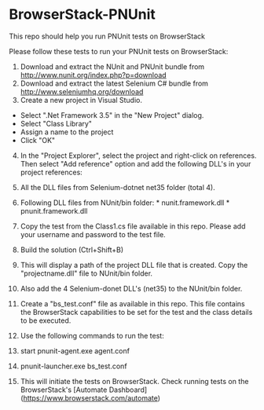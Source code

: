 # BrowserStack-PNUnit
This repo should help you run PNUnit tests on BrowserStack

Please follow these tests to run your PNUnit tests on BrowserStack:

1. Download and extract the NUnit and PNUnit bundle from http://www.nunit.org/index.php?p=download
2. Download and extract the latest Selenium C# bundle from http://www.seleniumhq.org/download
3. Create a new project in Visual Studio.
 * Select ".Net Framework 3.5" in the "New Project" dialog. 
 * Select "Class Library"
 * Assign a name to the project
 * Click "OK"
4. In the "Project Explorer", select the project and right-click on references. Then select "Add reference" option and add the following DLL's in your project references:
  1. All the DLL files from Selenium-dotnet net35 folder (total 4).
  2. Following DLL files from NUnit/bin folder:
    * nunit.framework.dll
    * pnunit.framework.dll

5. Copy the test from the Class1.cs file available in this repo. Please add your username and password to the test file.
6. Build the solution (Ctrl+Shift+B)
7. This will display a path of the project DLL file that is created. Copy the "projectname.dll" file to NUnit/bin folder.
8. Also add the 4 Selenium-donet DLL's (net35) to the NUnit/bin folder. 
9. Create a "bs_test.conf" file as available in this repo. This file contains the BrowserStack capabilities to be set for the test and the class details to be executed.
10. Use the following commands to run the test:
  1. start pnunit-agent.exe agent.conf
  2. pnunit-launcher.exe bs_test.conf

11. This will initiate the tests on BrowserStack. Check running tests on the BrowserStack's [Automate Dashboard] (https://www.browserstack.com/automate)
